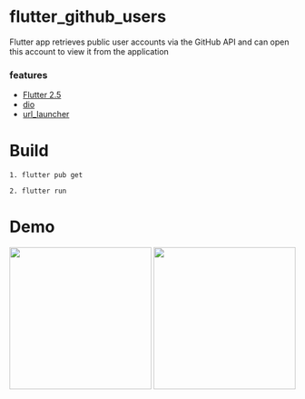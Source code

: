 # flutter_github_users

Flutter app retrieves public user accounts via the GitHub API and can open this account to view it from the application

### features

* [Flutter 2.5](https://docs.flutter.dev/development/tools/sdk/release-notes)
* [dio](https://pub.dev/packages/dio)
* [url_launcher](https://pub.dev/packages/url_launcher)

# Build

    1. flutter pub get
    
    2. flutter run

# Demo

<div><img style="width:250px;" src="https://Mouhcine-Flutter.github.io/images/gituser_demo1.png">
<img style="width:250px;" src="https://Mouhcine-Flutter.github.io/images/gituser_demo2.png"></div>

